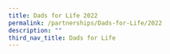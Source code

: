 ```yaml
---
title: Dads for Life 2022
permalink: /partnerships/Dads-for-Life/2022
description: ""
third_nav_title: Dads for Life
---
```

